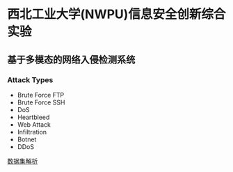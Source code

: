 # 西北工业大学(NWPU)信息安全创新综合实验

## 基于多模态的网络入侵检测系统

### Attack Types

- Brute Force FTP
- Brute Force SSH
- DoS
- Heartbleed
- Web Attack
- Infiltration
- Botnet
- DDoS

[数据集解析](https://blog.csdn.net/yuangan1529/article/details/115024003?spm=1001.2014.3001.5501)